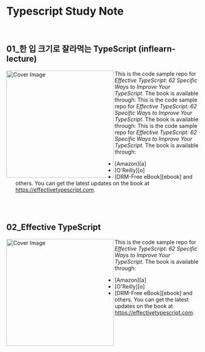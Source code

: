 # Typescript Study Note
<br>

## 01_한 입 크기로 잘라먹는 TypeScript (inflearn-lecture)
<img src="https://github.com/thdud2262/study-typescript/assets/85012454/6b5f734e-bbf6-4892-b0ce-18e5c9e50ef4" width="280" title="Cover Image" align="left">

This is the code sample repo for _Effective TypeScript: 62 Specific Ways to Improve Your TypeScript_. The book is available through:
This is the code sample repo for _Effective TypeScript: 62 Specific Ways to Improve Your TypeScript_. The book is available through:
This is the code sample repo for _Effective TypeScript: 62 Specific Ways to Improve Your TypeScript_. The book is available through:
- [Amazon][a]
- [O'Reilly][o]
- [DRM-Free eBook][ebook]
and others.
You can get the latest updates on the book at <https://effectivetypescript.com>.
<br>
<br>

## 02_Effective TypeScript
<img src="https://github.com/thdud2262/study-typescript/assets/85012454/531b6998-533b-45b2-a52a-50881c6b4ed8" width="280" title="Cover Image" align="left">

This is the code sample repo for _Effective TypeScript: 62 Specific Ways to Improve Your TypeScript_. The book is available through:
- [Amazon][a]
- [O'Reilly][o]
- [DRM-Free eBook][ebook]
and others.
You can get the latest updates on the book at <https://effectivetypescript.com>.
